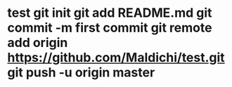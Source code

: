 # test git init git add README.md git commit -m first commit git remote add origin https://github.com/Maldichi/test.git git push -u origin master

